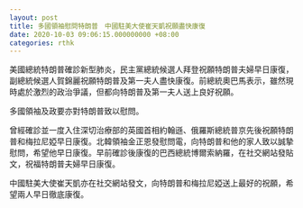 ```yaml
---
layout: post
title: 多國領袖慰問特朗普　中國駐美大使崔天凱祝願盡快康復
date: 2020-10-03 09:06:15.000000000 +08:00
categories: rthk
---
```


美國總統特朗普確診新型肺炎，民主黨總統候選人拜登祝願特朗普夫婦早日康復，副總統候選人賀錦麗祝願特朗普及第一夫人盡快康復。前總統奧巴馬表示，雖然現時處於激烈的政治爭議，但都向特朗普及第一夫人送上良好祝願。

多國領袖及政要亦對特朗普致以慰問。

曾經確診並一度入住深切治療部的英國首相約翰遜、俄羅斯總統普京先後祝願特朗普和梅拉尼婭早日康復。北韓領袖金正恩發慰問電，向特朗普和他的家人致以誠摯慰問，希望他早日康復。早前確診後康復的巴西總統博爾索納羅，在社交網站發貼文，祝福特朗普夫婦早日康復。

中國駐美大使崔天凱亦在社交網站發文，向特朗普和梅拉尼婭送上最好的祝願，希望兩人早日徹底康復。
